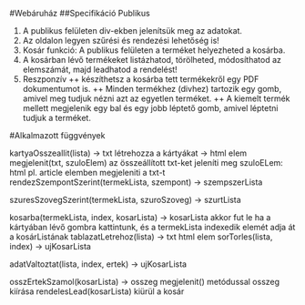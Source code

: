 #Webáruház
##Specifikáció
Publikus

1. A publikus felületen div-ekben jelenítsük meg az adatokat.
2. Az oldalon legyen szűrési és rendezési lehetőség is!
3. Kosár funkció: A publikus felületen a terméket helyezheted a kosárba.
4. A kosárban lévő termékeket listázhatod, törölheted, módosíthatod az elemszámát, majd leadhatod a rendelést!
5. Reszponzív
++ készíthetsz a kosárba tett termékekről egy PDF dokumentumot is.
++ Minden termékhez (divhez) tartozik egy gomb, amivel meg tudjuk nézni azt az egyetlen terméket.
++ A kiemelt termék mellett megjelenik egy bal és egy jobb léptető gomb, amivel léptetni tudjuk a terméket.

#Alkalmazott függvények

kartyaOsszeallit(lista) -> txt létrehozza a kártyákat -> html elem megjelenit(txt, szuloElem) az összeállított txt-ket jeleníti meg szuloELem: html pl. article elemben megjeleniti a txt-t rendezSzempontSzerint(termekLista, szempont) -> szempszerLista

szuresSzovegSzerint(termekLista, szuroSzoveg) -> szurtLista

kosarba(termekLista, index, kosarLista) -> kosarLista akkor fut le ha a kártyában lévő gombra kattintunk, és a termekLista indexedik elemét adja át a kosárListának tablazatLetrehoz(lista) -> txt html elem sorTorles(lista, index) -> ujKosarLista

adatValtoztat(lista, index, ertek) -> ujKosarLista

osszErtekSzamol(kosarLista) -> osszeg megjelenit() metódussal osszeg kiírása rendelesLead(kosarLista) kiürül a kosár